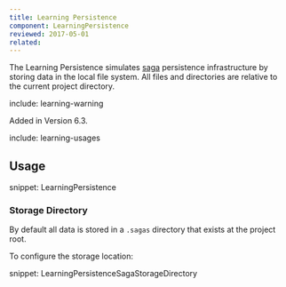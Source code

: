```yaml
---
title: Learning Persistence
component: LearningPersistence
reviewed: 2017-05-01
related:
---
```


The Learning Persistence simulates [saga](/nservicebus/sagas/) persistence infrastructure by storing data in the local file system. All files and directories are relative to the current project directory.

include: learning-warning

Added in Version 6.3.

include: learning-usages


## Usage

snippet: LearningPersistence


### Storage Directory

By default all data is stored in a `.sagas` directory that exists at the project root.

To configure the storage location:

snippet: LearningPersistenceSagaStorageDirectory